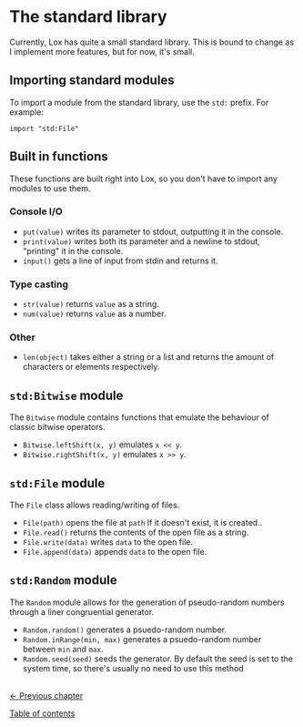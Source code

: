 # The standard library
Currently, Lox has quite a small standard library. This is bound to change as I implement more features, but for now, it's 
small.

## Importing standard modules
To import a module from the standard library, use the `std:` prefix. For example:
```
import "std:File"
```

## Built in functions
These functions are built right into Lox, so you don't have to import any modules to use them.
### Console I/O
- `put(value)` writes its parameter to stdout, outputting it in the console.
- `print(value)` writes both its parameter and a newline to stdout, "printing" it in the console.
- `input()` gets a line of input from stdin and returns it.

### Type casting
- `str(value)` returns `value` as a string.
- `num(value)` returns `value` as a number.

### Other
- `len(object)` takes either a string or a list and returns the amount of characters or elements respectively.

## `std:Bitwise` module
The `Bitwise` module contains functions that emulate the behaviour of classic bitwise operators.
- `Bitwise.leftShift(x, y)` emulates `x << y`.
- `Bitwise.rightShift(x, y)` emulates `x >> y`.

## `std:File` module
The `File` class allows reading/writing of files.
- `File(path)` opens the file at `path` If it doesn't exist, it is created..
- `File.read()` returns the contents of the open file as a string.
- `File.write(data)` writes `data` to the open file.
- `File.append(data)` appends `data` to the open file.

## `std:Random` module
The `Random` module allows for the generation of pseudo-random numbers through a liner congruential generator.
- `Random.random()` generates a psuedo-random number.
- `Random.inRange(min, max)` generates a psuedo-random number between `min` and `max`.
- `Random.seed(seed)` seeds the generator. By default the seed is set to the system time, so there's usually no need to use this method

\
[<- Previous chapter](./08-modules.md)

[Table of contents](./00-contents.md)
